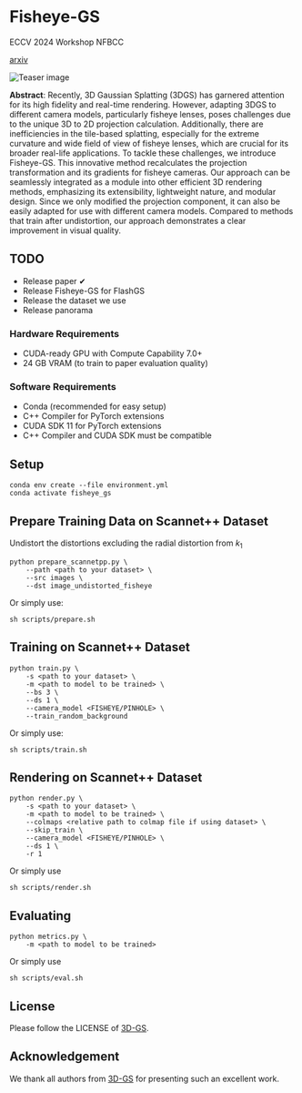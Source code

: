 # Fisheye-GS
ECCV 2024 Workshop NFBCC

[arxiv](https://arxiv.org/abs/2409.04751)

![Teaser image](assets/teaser1.jpg)

**Abstract**:  Recently, 3D Gaussian Splatting (3DGS) has garnered attention for its high fidelity and real-time rendering. However, adapting 3DGS to different camera models, particularly fisheye lenses, poses challenges due to the unique 3D to 2D projection calculation. Additionally, there are inefficiencies in the tile-based splatting, especially for the extreme curvature and wide field of view of fisheye lenses, which are crucial for its broader real-life applications. To tackle these challenges, we introduce Fisheye-GS. This innovative method recalculates the projection transformation and its gradients for fisheye cameras. Our approach can be seamlessly integrated as a module into other efficient 3D rendering methods, emphasizing its extensibility, lightweight nature, and modular design. Since we only modified the projection component, it can also be easily adapted for use with different camera models. Compared to methods that train after undistortion, our approach demonstrates a clear improvement in visual quality.

## TODO
+ Release paper ✔
+ Release Fisheye-GS for FlashGS
+ Release the dataset we use
+ Release panorama
### Hardware Requirements

- CUDA-ready GPU with Compute Capability 7.0+
- 24 GB VRAM (to train to paper evaluation quality)

### Software Requirements
- Conda (recommended for easy setup)
- C++ Compiler for PyTorch extensions 
- CUDA SDK 11 for PyTorch extensions
- C++ Compiler and CUDA SDK must be compatible

## Setup
```shell
conda env create --file environment.yml
conda activate fisheye_gs
```
## Prepare Training Data on Scannet++ Dataset
Undistort the distortions excluding the radial distortion from $k_1$
```shell
python prepare_scannetpp.py \
    --path <path to your dataset> \
    --src images \
    --dst image_undistorted_fisheye 
```
Or simply use:
```shell
sh scripts/prepare.sh
```
## Training on Scannet++ Dataset
```shell
python train.py \
    -s <path to your dataset> \
    -m <path to model to be trained> \
    --bs 3 \
    --ds 1 \
    --camera_model <FISHEYE/PINHOLE> \
    --train_random_background 
```
Or simply use:
```shell
sh scripts/train.sh
```
## Rendering on Scannet++ Dataset
```shell
python render.py \
    -s <path to your dataset> \
    -m <path to model to be trained> \
    --colmaps <relative path to colmap file if using dataset> \
    --skip_train \
    --camera_model <FISHEYE/PINHOLE> \
    --ds 1 \
    -r 1 
```
Or simply use
```shell
sh scripts/render.sh
```
## Evaluating
```shell
python metrics.py \
    -m <path to model to be trained>
```
Or simply use
```shell
sh scripts/eval.sh
```

## License
Please follow the LICENSE of <a href='https://github.com/graphdeco-inria/gaussian-splatting'>3D-GS</a>.

## Acknowledgement
We thank all authors from <a href='https://github.com/graphdeco-inria/gaussian-splatting'>3D-GS</a> for presenting such an excellent work.
